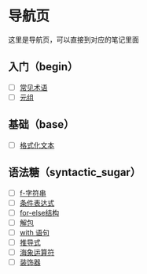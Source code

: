 # 导航页
这里是导航页，可以直接到对应的笔记里面

## 入门（begin）
- [ ] [常见术语](begin/常见术语.md)
- [ ] [元组](begin/元组.md)

## 基础（base）
- [ ] [格式化文本](base/格式化文本.md)

## 语法糖（syntactic_sugar）
- [ ] [f-字符串](syntactic_sugar/f-字符串.md)
- [ ] [条件表达式](syntactic_sugar/条件表达式.md)
- [ ] [for-else结构](syntactic_sugar/for-else结构.md)
- [ ] [解包](syntactic_sugar/解包.md)
- [ ] [with 语句](syntactic_sugar/with-语句.md)
- [ ] [推导式](syntactic_sugar/推导式.md)
- [ ] [海象运算符](syntactic_sugar/海象运算符.md)
- [ ] [装饰器](syntactic_sugar/装饰器.md)
